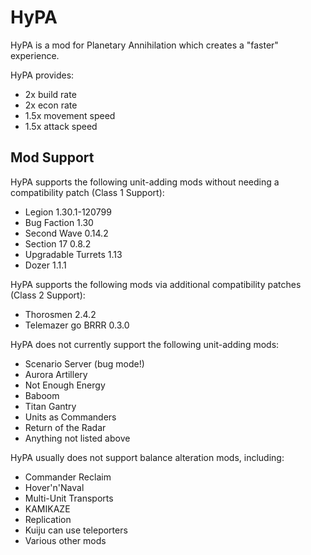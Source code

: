 # HyPA

HyPA is a mod for Planetary Annihilation which creates a "faster" experience.

HyPA provides:
- 2x build rate
- 2x econ rate
- 1.5x movement speed
- 1.5x attack speed

## Mod Support

HyPA supports the following unit-adding mods without needing a compatibility patch (Class 1 Support):
- Legion 1.30.1-120799
- Bug Faction 1.30
- Second Wave 0.14.2
- Section 17 0.8.2
- Upgradable Turrets 1.13
- Dozer 1.1.1

HyPA supports the following mods via additional compatibility patches (Class 2 Support):
- Thorosmen 2.4.2
- Telemazer go BRRR 0.3.0

HyPA does not currently support the following unit-adding mods:
- Scenario Server (bug mode!)
- Aurora Artillery
- Not Enough Energy
- Baboom
- Titan Gantry
- Units as Commanders
- Return of the Radar
- Anything not listed above

HyPA usually does not support balance alteration mods, including:
- Commander Reclaim
- Hover'n'Naval
- Multi-Unit Transports
- KAMIKAZE
- Replication
- Kuiju can use teleporters
- Various other mods